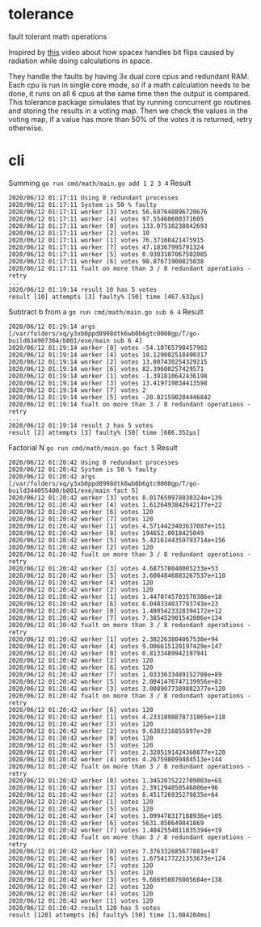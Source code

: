 # tolerance
fault tolerant math operations

Inspired by [this](https://www.youtube.com/watch?v=N5faA2MZ6jY) video about how spacex handles bit flips caused by radiation while doing calculations in space.

They handle the faults by having 3x dual core cpus and redundant RAM. Each cpu is run in single core mode, so if a math calculation needs to be done, it runs on all 6 cpus at the same time then the output is compared. This tolerance package simulates that by running concurrent go routines and storing the results in a voting map. Then we check the values in the voting map, if a value has more than 50% of the votes it is returned, retry otherwise.

# cli
Summing
`go run cmd/math/main.go add 1 2 3 4`
Result
```
2020/06/12 01:17:11 Using 8 redundant processes
2020/06/12 01:17:11 System is 50 % faulty
2020/06/12 01:17:11 worker [3] votes 56.607648896720676
2020/06/12 01:17:11 worker [4] votes 97.55460600371605
2020/06/12 01:17:11 worker [0] votes 133.07510238842693
2020/06/12 01:17:11 worker [2] votes 10
2020/06/12 01:17:11 worker [1] votes 76.37160421475915
2020/06/12 01:17:11 worker [7] votes 47.18367995791324
2020/06/12 01:17:11 worker [5] votes 0.9303107067502085
2020/06/12 01:17:11 worker [6] votes 98.87671900825038
2020/06/12 01:17:11 fualt on more than 3 / 8 redundant operations - retry
...
2020/06/12 01:19:14 result 10 has 5 votes
result [10] attempts [3] faulty% [50] time [467.632µs]
```

Subtract b from a
`go run cmd/math/main.go sub 6 4`
Result
```
2020/06/12 01:19:14 args [/var/folders/xq/y3xb0ppd0998dtk6wb0b6gtc0000gp/T/go-build634907364/b001/exe/main sub 6 4]
2020/06/12 01:19:14 worker [0] votes -54.10765798457902
2020/06/12 01:19:14 worker [4] votes 10.129002518490317
2020/06/12 01:19:14 worker [2] votes 13.007430254329215
2020/06/12 01:19:14 worker [6] votes 82.39600257429571
2020/06/12 01:19:14 worker [1] votes -1.391810642436198
2020/06/12 01:19:14 worker [3] votes 13.419719834413598
2020/06/12 01:19:14 worker [7] votes 2
2020/06/12 01:19:14 worker [5] votes -20.821590204446842
2020/06/12 01:19:14 fualt on more than 3 / 8 redundant operations - retry
...
2020/06/12 01:19:14 result 2 has 5 votes
result [2] attempts [3] faulty% [50] time [686.352µs]
```

Factorial N
`go run cmd/math/main.go fact 5`
Result
```
2020/06/12 01:20:42 Using 8 redundant processes
2020/06/12 01:20:42 System is 50 % faulty
2020/06/12 01:20:42 args [/var/folders/xq/y3xb0ppd0998dtk6wb0b6gtc0000gp/T/go-build344055400/b001/exe/main fact 5]
2020/06/12 01:20:42 worker [3] votes 8.017659978030324e+139
2020/06/12 01:20:42 worker [4] votes 1.6126493842642177e+22
2020/06/12 01:20:42 worker [6] votes 120
2020/06/12 01:20:42 worker [7] votes 120
2020/06/12 01:20:42 worker [1] votes 4.5714423403637087e+151
2020/06/12 01:20:42 worker [0] votes 194652.0018425049
2020/06/12 01:20:42 worker [5] votes 5.4216144359793714e+156
2020/06/12 01:20:42 worker [2] votes 120
2020/06/12 01:20:42 fualt on more than 3 / 8 redundant operations - retry
2020/06/12 01:20:42 worker [3] votes 4.687578040005233e+53
2020/06/12 01:20:42 worker [5] votes 3.6004846883267537e+110
2020/06/12 01:20:42 worker [4] votes 120
2020/06/12 01:20:42 worker [2] votes 120
2020/06/12 01:20:42 worker [1] votes 1.4470745703570386e+18
2020/06/12 01:20:42 worker [6] votes 6.040334037793743e+23
2020/06/12 01:20:42 worker [0] votes 1.4805423328394172e+12
2020/06/12 01:20:42 worker [7] votes 7.385452901542006e+134
2020/06/12 01:20:42 fualt on more than 3 / 8 redundant operations - retry
2020/06/12 01:20:42 worker [1] votes 2.382263804067538e+94
2020/06/12 01:20:42 worker [4] votes 9.006615120197429e+147
2020/06/12 01:20:42 worker [0] votes 0.8133489942197941
2020/06/12 01:20:42 worker [2] votes 120
2020/06/12 01:20:42 worker [6] votes 120
2020/06/12 01:20:42 worker [7] votes 1.0333633489152708e+89
2020/06/12 01:20:42 worker [5] votes 2.0041476747139956e+83
2020/06/12 01:20:42 worker [3] votes 3.0089077389882377e+120
2020/06/12 01:20:42 fualt on more than 3 / 8 redundant operations - retry
2020/06/12 01:20:42 worker [6] votes 120
2020/06/12 01:20:42 worker [1] votes 4.2331898878731865e+118
2020/06/12 01:20:42 worker [3] votes 120
2020/06/12 01:20:42 worker [2] votes 9.6383316855897e+20
2020/06/12 01:20:42 worker [0] votes 120
2020/06/12 01:20:42 worker [5] votes 120
2020/06/12 01:20:42 worker [7] votes 2.3205191424360877e+120
2020/06/12 01:20:42 worker [4] votes 4.267598099484513e+144
2020/06/12 01:20:42 fualt on more than 3 / 8 redundant operations - retry
2020/06/12 01:20:42 worker [0] votes 1.3452075222709003e+65
2020/06/12 01:20:42 worker [3] votes 2.391294850546806e+96
2020/06/12 01:20:42 worker [2] votes 8.451726935279835e+64
2020/06/12 01:20:42 worker [1] votes 120
2020/06/12 01:20:42 worker [5] votes 120
2020/06/12 01:20:42 worker [4] votes 1.099478317188936e+105
2020/06/12 01:20:42 worker [6] votes 5631.050649841869
2020/06/12 01:20:42 worker [7] votes 1.4042554811835394e+19
2020/06/12 01:20:42 fualt on more than 3 / 8 redundant operations - retry
2020/06/12 01:20:42 worker [0] votes 7.376332685677801e+87
2020/06/12 01:20:42 worker [6] votes 1.6754177221353673e+124
2020/06/12 01:20:42 worker [7] votes 120
2020/06/12 01:20:42 worker [5] votes 120
2020/06/12 01:20:42 worker [3] votes 9.666950876005684e+138
2020/06/12 01:20:42 worker [2] votes 120
2020/06/12 01:20:42 worker [4] votes 120
2020/06/12 01:20:42 worker [1] votes 120
2020/06/12 01:20:42 result 120 has 5 votes
result [120] attempts [6] faulty% [50] time [1.084204ms]
```

